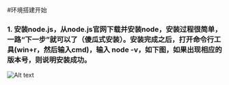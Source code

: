 #环境搭建开始
###  1. 安装node.js，从node.js官网下载并安装node，安装过程很简单，一路“下一步”就可以了（傻瓜式安装）。安装完成之后，打开命令行工具(win+r，然后输入cmd)，输入 node -v，如下图，如果出现相应的版本号，则说明安装成功。
![Alt text](fe7726909c64.png)